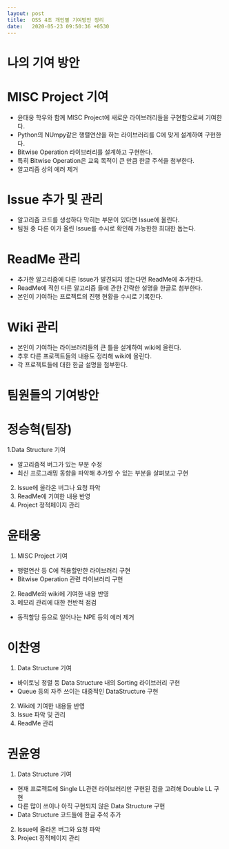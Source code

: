 ```yaml
---
layout: post
title:  OSS 4조 개인별 기여방안 정리
date:   2020-05-23 09:50:36 +0530
---
```

# 나의 기여 방안

# MISC Project 기여
* 윤태웅 학우와 함께 MISC Project에 새로운 라이브러리들을 구현함으로써 기여한다.
* Python의 NUmpy같은 행렬연산을 하는 라이브러리를 C에 맞게 설계하여 구현한다.
* Bitwise Operation 라이브러리를 설계하고 구현한다.
* 특히 Bitwise Operation은 교육 목적이 큰 만큼 한글 주석을 첨부한다.
* 알고리즘 상의 에러 제거

# Issue 추가 및 관리
* 알고리즘 코드를 생성하다 막히는 부분이 있다면 Issue에 올린다.
* 팀원 중 다른 이가 올린 Issue를 수시로 확인해 가능한한 최대한 돕는다.

# ReadMe 관리
* 추가한 알고리즘에 다른 Issue가 발견되지 않는다면 ReadMe에 추가한다.
* ReadMe에 적힌 다른 알고리즘 들에 관한 간략한 설명을 한글로 첨부한다.
* 본인이 기여하는 프로젝트의 진행 현황을 수시로 기록한다.

# Wiki 관리
* 본인이 기여하는 라이브러리들의 큰 틀을 설계하여 wiki에 올린다.
* 추후 다른 프로젝트들의 내용도 정리해 wiki에 올린다.
* 각 프로젝트들에 대한 한글 설명을 첨부한다.


# 팀원들의 기여방안

# 정승혁(팀장)
1.Data Structure 기여
 * 알고리즘적 버그가 있는 부분 수정
 * 최신 프로그래밍 동향을 파악해 추가할 수 있는 부분을 살펴보고 구현
2. Issue에 올라온 버그나 요청 파악
3. ReadMe에 기여한 내용 반영
4. Project 정적페이지 관리

# 윤태웅
1. MISC Project 기여
 * 행렬연산 등 C에 적용할만한 라이브러리 구현
 * Bitwise Operation 관련 라이브러리 구현
2. ReadMe와 wiki에 기여한 내용 반영
3. 메모리 관리에 대한 전반적 점검
 * 동적할당 등으로 일어나는 NPE 등의 에러 제거


# 이찬영
1. Data Structure 기여
 * 바이토닝 정렬 등 Data Structure 내의 Sorting 라이브러리 구현
 * Queue 등의 자주 쓰이는 대중적인 DataStructure 구현
2. Wiki에 기여한 내용들 반영
3. Issue 파악 및 관리
4. ReadMe 관리


# 권윤영
1. Data Structure 기여
 * 현재 프로젝트에 Single LL관련 라이브러리만 구현된 점을 고려해 Double LL 구현
 * 다른 많이 쓰이나 아직 구현되지 않은 Data Structure 구현
 * Data Structure 코드들에 한글 주석 추가
2. Issue에 올라온 버그와 요청 파악
3. Project 정적페이지 관리

